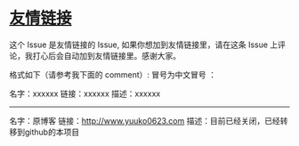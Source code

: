 # [友情链接](https://github.com/yuuko0623/life/issues/6)

这个 Issue 是友情链接的 Issue, 如果你想加到友情链接里，请在这条 Issue 上评论，我打心后会自动加到友情链接里。感谢大家。

格式如下（请参考我下面的 comment）:
冒号为中文冒号 ：

名字：xxxxxx
链接：xxxxxx
描述：xxxxxx

---

名字：原博客
链接：http://www.yuuko0623.com
描述：目前已经关闭，已经转移到github的本项目